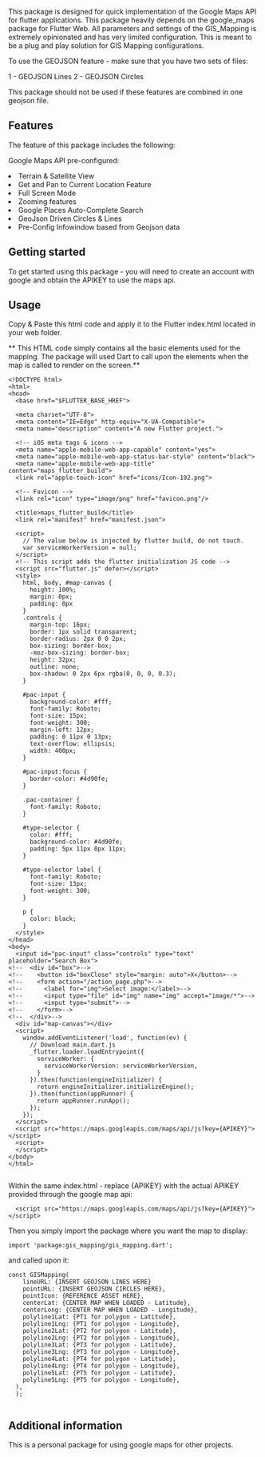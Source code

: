 <!-- 
This README describes the package. If you publish this package to pub.dev,
this README's contents appear on the landing page for your package.

For information about how to write a good package README, see the guide for
[writing package pages](https://dart.dev/guides/libraries/writing-package-pages). 

For general information about developing packages, see the Dart guide for
[creating packages](https://dart.dev/guides/libraries/create-library-packages)
and the Flutter guide for
[developing packages and plugins](https://flutter.dev/developing-packages). 
-->

This package is designed for quick implementation of the Google Maps API for flutter applications. This package heavily depends on the google_maps package for Flutter Web. All parameters and settings of the GIS_Mapping is extremely opinionated and has very limited configuration. This is meant to be a plug and play solution for GIS Mapping configurations. 

To use the GEOJSON feature - make sure that you have two sets of files: 

1 - GEOJSON Lines
2 - GEOJSON Circles

This package should not be used if these features are combined in one geojson file. 

## Features

The feature of this package includes the following: 

Google Maps API pre-configured:

<li>Terrain & Satellite View</li>
<li>Get and Pan to Current Location Feature</li>
<li>Full Screen Mode</li>
<li>Zooming features</li>
<li>Google Places Auto-Complete Search</li>
<li>GeoJson Driven Circles & Lines</li>
<li>Pre-Config Infowindow based from Geojson data</li>

## Getting started

To get started using this package - you will need to create an account with google and obtain the APIKEY to use the maps api.

## Usage

Copy & Paste this html code and apply it to the Flutter index.html located in your web folder. 
 
** This HTML code simply contains all the basic elements used for the mapping. The package will used Dart to call upon the elements when the map is called to render on the screen.**

```
<!DOCTYPE html>
<html>
<head>
  <base href="$FLUTTER_BASE_HREF">

  <meta charset="UTF-8">
  <meta content="IE=Edge" http-equiv="X-UA-Compatible">
  <meta name="description" content="A new Flutter project.">

  <!-- iOS meta tags & icons -->
  <meta name="apple-mobile-web-app-capable" content="yes">
  <meta name="apple-mobile-web-app-status-bar-style" content="black">
  <meta name="apple-mobile-web-app-title" content="maps_flutter_build">
  <link rel="apple-touch-icon" href="icons/Icon-192.png">

  <!-- Favicon -->
  <link rel="icon" type="image/png" href="favicon.png"/>

  <title>maps_flutter_build</title>
  <link rel="manifest" href="manifest.json">

  <script>
    // The value below is injected by flutter build, do not touch.
    var serviceWorkerVersion = null;
  </script>
  <!-- This script adds the flutter initialization JS code -->
  <script src="flutter.js" defer></script>
  <style>
    html, body, #map-canvas {
      height: 100%;
      margin: 0px;
      padding: 0px
    }
    .controls {
      margin-top: 16px;
      border: 1px solid transparent;
      border-radius: 2px 0 0 2px;
      box-sizing: border-box;
      -moz-box-sizing: border-box;
      height: 32px;
      outline: none;
      box-shadow: 0 2px 6px rgba(0, 0, 0, 0.3);
    }

    #pac-input {
      background-color: #fff;
      font-family: Roboto;
      font-size: 15px;
      font-weight: 300;
      margin-left: 12px;
      padding: 0 11px 0 13px;
      text-overflow: ellipsis;
      width: 400px;
    }

    #pac-input:focus {
      border-color: #4d90fe;
    }

    .pac-container {
      font-family: Roboto;
    }

    #type-selector {
      color: #fff;
      background-color: #4d90fe;
      padding: 5px 11px 0px 11px;
    }

    #type-selector label {
      font-family: Roboto;
      font-size: 13px;
      font-weight: 300;
    }

    p {
      color: black;
    }
  </style>
</head>
<body>
  <input id="pac-input" class="controls" type="text" placeholder="Search Box">
<!--  <div id="box">-->
<!--    <button id="boxClose" style="margin: auto">X</button>-->
<!--    <form action="/action_page.php">-->
<!--      <label for="img">Select image:</label>-->
<!--      <input type="file" id="img" name="img" accept="image/*">-->
<!--      <input type="submit">-->
<!--    </form>-->
<!--  </div>-->
  <div id="map-canvas"></div>
  <script>
    window.addEventListener('load', function(ev) {
      // Download main.dart.js
      _flutter.loader.loadEntrypoint({
        serviceWorker: {
          serviceWorkerVersion: serviceWorkerVersion,
        }
      }).then(function(engineInitializer) {
        return engineInitializer.initializeEngine();
      }).then(function(appRunner) {
        return appRunner.runApp();
      });
    });
  </script>
  <script src="https://maps.googleapis.com/maps/api/js?key={APIKEY}"></script>
  <script>
  </script>
</body>
</html>


```


Within the same index.html - replace {APIKEY} with the actual APIKEY provided through the google map api: 

```   <script src="https://maps.googleapis.com/maps/api/js?key={APIKEY}"></script> ```



Then you simply import the package where you want the map to display:

``` import 'package:gis_mapping/gis_mapping.dart'; ```

and called upon it: 

```
const GISMapping(
    lineURL: {INSERT GEOJSON LINES HERE}
    pointURL: {INSERT GEOJSON CIRCLES HERE},
    pointIcon: {REFERENCE ASSET HERE},
    centerLat: {CENTER MAP WHEN LOADED - Latitude},
    centerLong: {CENTER MAP WHEN LOADED - Longitude},
    polyline1Lat: {PT1 for polygon - Latitude},
    polyline1Lng: {PT1 for polygon - Longitude},
    polyline2Lat: {PT2 for polygon - Latitude},
    polyline2Lng: {PT2 for polygon - Longitude},
    polyline3Lat: {PT3 for polygon - Latitude},
    polyline3Lng: {PT3 for polygon - Longitude},
    polyline4Lat: {PT4 for polygon - Latitude},
    polyline4Lng: {PT4 for polygon - Longitude},
    polyline5Lat: {PT5 for polygon - Latitude},
    polyline5Lng: {PT5 for polygon - Longitude},
  ),
  );
  
 ```


## Additional information

This is a personal package for using google maps for other projects.
